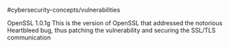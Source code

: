 #cybersecurity-concepts/vulnerabilities 

OpenSSL 1.0.1g This is the version of OpenSSL that addressed the notorious Heartbleed bug, thus patching the vulnerability and securing the SSL/TLS communication